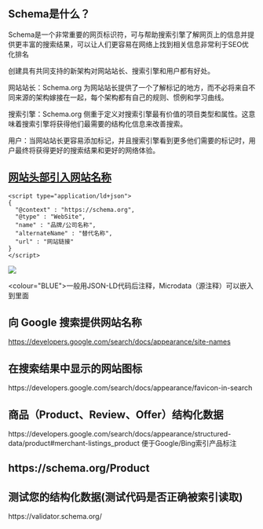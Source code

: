 <h2>Schema是什么？</h2>
Schema是一个非常重要的网页标识符，可与帮助搜索引擎了解网页上的信息并提供更丰富的搜索结果，可以让人们更容易在网络上找到相关信息非常利于SEO优化排名

创建具有共同支持的新架构对网站站长、搜索引擎和用户都有好处。

网站站长：Schema.org 为网站站长提供了一个了解标记的地方，而不必将来自不同来源的架构嫁接在一起，每个架构都有自己的规则、惯例和学习曲线。

搜索引擎：Schema.org 侧重于定义对搜索引擎最有价值的项目类型和属性。这意味着搜索引擎将获得他们最需要的结构化信息来改善搜索。

用户：当网站站长更容易添加标记，并且搜索引擎看到更多他们需要的标记时，用户最终将获得更好的搜索结果和更好的网络体验。

<H2><a href=“https://developers.google.com/search/blog/2022/10/introducing-site-names-on-search” target="_blank">网站头部引入网站名称</a></h2>

    <script type="application/ld+json">
    {
      "@context" : "https://schema.org",
      "@type" : "WebSite",
      "name" : "品牌/公司名称",
      "alternateName" : "替代名称",
      "url" : "网站链接"
    }
    </script>

<img src=https://user-images.githubusercontent.com/83063761/203743628-9ddc03a1-fc5a-45d0-aea4-06eca83ae9cd.png />



<colour="BLUE">一般用JSON-LD代码后注释，Microdata（源注释）可以嵌入到里面</colour>

<H2>向 Google 搜索提供网站名称</H2>

https://developers.google.com/search/docs/appearance/site-names

<H2>在搜索结果中显示的网站图标</H2>
https://developers.google.com/search/docs/appearance/favicon-in-search


<H2>商品（Product、Review、Offer）结构化数据</H2>
https://developers.google.com/search/docs/appearance/structured-data/product#merchant-listings_product
便于Google/Bing索引产品标注


<H2>https://schema.org/Product</H2>

<h2>测试您的结构化数据(测试代码是否正确被索引读取)</h2>
https://validator.schema.org/
